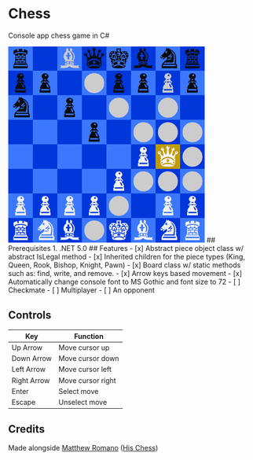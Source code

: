 # Chess
Console app chess game in C#

<img src="screenshot.png" width="400" />
## Prerequisites
1. .NET 5.0
## Features
- [x] Abstract piece object class w/ abstract IsLegal method 
- [x] Inherited children for the piece types (King, Queen, Rook, Bishop, Knight, Pawn)
- [x] Board class w/ static methods such as: find, write, and remove. 
- [x] Arrow keys based movement
- [x] Automatically change console font to MS Gothic and font size to 72
- [ ] Checkmate
- [ ] Multiplayer
- [ ] An opponent

## Controls
| Key          | Function           |
| ------------ | ------------------ |
| Up Arrow     | Move cursor up     |
| Down Arrow   | Move cursor down   |
| Left Arrow   | Move cursor left   |
| Right Arrow  | Move cursor right  |
| Enter        | Select move        |
| Escape       | Unselect move      |
## Credits
Made alongside [Matthew Romano](https://github.com/MatthewDRomano) ([His Chess](https://github.com/MatthewDRomano/Chess))
